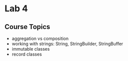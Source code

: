 # Lab 4

## Course Topics

* aggregation vs composition 
* working with strings: String, StringBuilder, StringBuffer
* immutable classes
* record classes
